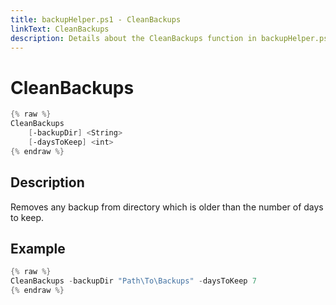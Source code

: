 ```yaml
---
title: backupHelper.ps1 - CleanBackups
linkText: CleanBackups
description: Details about the CleanBackups function in backupHelper.ps1 helper script
---
```


# CleanBackups

```PowerShell
{% raw %}
CleanBackups
    [-backupDir] <String>
    [-daysToKeep] <int>
{% endraw %}
```

## Description

Removes any backup from directory which is older than the number of days to keep.

## Example

```PowerShell
{% raw %}
CleanBackups -backupDir "Path\To\Backups" -daysToKeep 7
{% endraw %}
```
